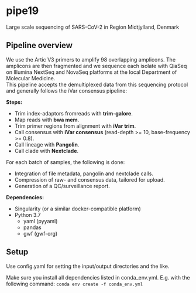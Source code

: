 # pipe19

Large scale sequencing of SARS-CoV-2 in Region Midtjylland, Denmark


## Pipeline overview
We use the Artic V3 primers to amplify 98 overlapping amplicons. The amplicons are then fragmented and we sequence each isolate with QiaSeq on Illumina NextSeq and NovaSeq platforms at the local Department of Molecular Medicine.  
This pipeline accepts the demultiplexed data from this sequencing protocol and generally follows the iVar consensus pipeline:

**Steps:**
* Trim index-adaptors fromreads with **trim-galore**.
* Map reads with **bwa mem**.
* Trim primer regions from alignment with **iVar trim**.
* Call consensus with **iVar consensus** (read-depth >= 10, base-frequency >= 0.8).
* Call lineage with **Pangolin**.
* Call clade with **Nextclade**.

For each batch of samples, the following is done:
* Integration of file metadata, pangolin and nextclade calls.
* Compression of raw- and consensus data, tailored for upload.
* Generation of a QC/surveillance report.

**Dependencies:**
* Singularity (or a similar docker-compatible platform)
* Python 3.7
  * yaml (pyyaml)
  * pandas
  * gwf (gwf-org)


## Setup

Use config.yaml for setting the input/output directories and the like.

Make sure you install all dependencies listed in conda_env.yml. E.g. with the following command: `conda env create -f conda_env.yml`
  
